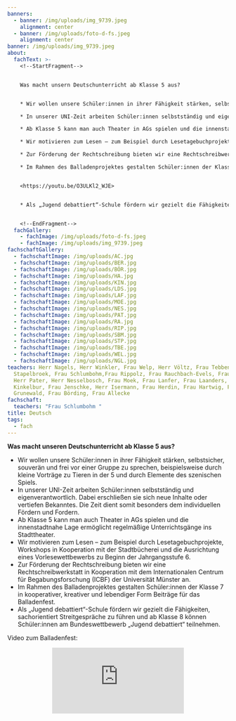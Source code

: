 ```yaml
---
banners:
  - banner: /img/uploads/img_9739.jpeg
    alignment: center
  - banner: /img/uploads/foto-d-fs.jpeg
    alignment: center
banner: /img/uploads/img_9739.jpeg
about:
  fachText: >-
    <!--StartFragment-->


    Was macht unsern Deutschunterricht ab Klasse 5 aus? 


    * Wir wollen unsere Schüler:innen in ihrer Fähigkeit stärken, selbstsicher, souverän und frei vor einer Gruppe zu sprechen, beispielsweise durch kleine Vorträge zu Tieren in der 5 und durch Elemente des szenischen Spiels.   

    * In unserer UNI-Zeit arbeiten Schüler:innen selbstständig und eigenverantwortlich. Dabei erschließen sie sich neue Inhalte oder vertiefen Bekanntes. Die Zeit dient somit besonders dem individuellen Fördern und Fordern. 

    * Ab Klasse 5 kann man auch Theater in AGs spielen und die innenstadtnahe Lage ermöglicht regelmäßige Unterrichtsgänge ins Stadttheater. 

    * Wir motivieren zum Lesen – zum Beispiel durch Lesetagebuchprojekte, Workshops in Kooperation mit der Stadtbücherei und die Ausrichtung eines Vorlesewettbewerbs zu Beginn der Jahrgangsstufe 6.   

    * Zur Förderung der Rechtschreibung bieten wir eine Rechtschreibwerkstatt in Kooperation mit dem Internationalen Centrum für Begabungsforschung (ICBF) der Universität Münster an.   

    * Im Rahmen des Balladenprojektes gestalten Schüler:innen der Klasse 7 in kooperativer, kreativer und lebendiger Form Beiträge für das Balladenfest. Das kann zum Beispiel so aussehen: 


    <https://youtu.be/O3ULKl2_WJE> 


    * Als „Jugend debattiert“-Schule fördern wir gezielt die Fähigkeiten, sachorientiert Streitgespräche zu führen und ab Klasse 8 können Schüler:innen am Bundeswettbewerb „Jugend debattiert“ teilnehmen.  


    <!--EndFragment-->
  fachGallery:
    - fachImage: /img/uploads/foto-d-fs.jpeg
    - fachImage: /img/uploads/img_9739.jpeg
fachschaftGallery:
  - fachschaftImage: /img/uploads/AC.jpg
  - fachschaftImage: /img/uploads/BER.jpg
  - fachschaftImage: /img/uploads/BÖR.jpg
  - fachschaftImage: /img/uploads/HA.jpg
  - fachschaftImage: /img/uploads/KIN.jpg
  - fachschaftImage: /img/uploads/LDS.jpg
  - fachschaftImage: /img/uploads/LAF.jpg
  - fachschaftImage: /img/uploads/MOE.jpg
  - fachschaftImage: /img/uploads/NES.jpg
  - fachschaftImage: /img/uploads/PAT.jpg
  - fachschaftImage: /img/uploads/RA.jpg
  - fachschaftImage: /img/uploads/RIP.jpg
  - fachschaftImage: /img/uploads/SBM.jpg
  - fachschaftImage: /img/uploads/STP.jpg
  - fachschaftImage: /img/uploads/TBE.jpg
  - fachschaftImage: /img/uploads/WEL.jpg
  - fachschaftImage: /img/uploads/NGL.jpg
teachers: Herr Nagels, Herr Winkler, Frau Welp, Herr Völtz, Frau Tebben, Herr
  Stapelbroek, Frau Schlumbohm,Frau Rippolz, Frau Rauchbach-Evels, Frau Rath,
  Herr Pater, Herr Nesselbosch, Frau Moek, Frau Lanfer, Frau Laanders, Herr
  Kinkelbur, Frau Jenschke, Herr Isermann, Frau Herdin, Frau Hartwig, Frau
  Grunewald, Frau Börding, Frau Allecke
fachschaft:
  teachers: "Frau Schlumbohm "
title: Deutsch
tags:
  - fach
---
```

**Was macht unseren Deutschunterricht ab Klasse 5 aus?**

* Wir wollen unsere Schüler:innen in ihrer Fähigkeit stärken, selbstsicher, souverän und frei vor einer Gruppe zu sprechen, beispielsweise durch kleine Vorträge zu Tieren in der 5 und durch Elemente des szenischen Spiels.   
* In unserer UNI-Zeit arbeiten Schüler:innen selbstständig und eigenverantwortlich. Dabei erschließen sie sich neue Inhalte oder vertiefen Bekanntes. Die Zeit dient somit besonders dem individuellen Fördern und Fordern. 
* Ab Klasse 5 kann man auch Theater in AGs spielen und die innenstadtnahe Lage ermöglicht regelmäßige Unterrichtsgänge ins Stadttheater. 
* Wir motivieren zum Lesen – zum Beispiel durch Lesetagebuchprojekte, Workshops in Kooperation mit der Stadtbücherei und die Ausrichtung eines Vorlesewettbewerbs zu Beginn der Jahrgangsstufe 6.   
* Zur Förderung der Rechtschreibung bieten wir eine Rechtschreibwerkstatt in Kooperation mit dem Internationalen Centrum für Begabungsforschung (ICBF) der Universität Münster an.   
* Im Rahmen des Balladenprojektes gestalten Schüler:innen der Klasse 7 in kooperativer, kreativer und lebendiger Form Beiträge für das Balladenfest.
* Als „Jugend debattiert“-Schule fördern wir gezielt die Fähigkeiten, sachorientiert Streitgespräche zu führen und ab Klasse 8 können Schüler:innen am Bundeswettbewerb „Jugend debattiert“ teilnehmen.  

Video zum Balladenfest:

<center><iframe class="youtube component" src="https://www.youtube.com/embed/O3ULKl2_WJE??si=fwYUPNAgq_2mM5Ht" title="YouTube video player" frameborder="0" allow="accelerometer; autoplay; clipboard-write; encrypted-media; gyroscope; picture-in-picture; web-share" allowfullscreen></iframe></center>